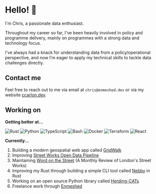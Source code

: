 # Hello! 👋

I'm Chris, a passionate data enthusiast.

Throughout my career so far, I've been heavily involved in policy and programme delivery, mainly on programmes with a strong data and technology focus.

I've always had a knack for understanding data from a policy/operational perspective, and now I’m eager to apply my technical skills to tackle data challenges directly.

## Contact me

Feel free to reach out to me via email at `chris@enmeshed.dev` or via my website [ccarlon.dev](https://www.ccarlon.dev).

## Working on

**Getting better at...**

![Rust](https://img.shields.io/badge/Rust-000000?style=for-the-badge&logo=rust&logoColor=white)
![Python](https://img.shields.io/badge/Python-3776AB?style=for-the-badge&logo=python&logoColor=white)
![TypeScript](https://img.shields.io/badge/TypeScript-007ACC?style=for-the-badge&logo=typescript&logoColor=white)
![Bash](https://img.shields.io/badge/Bash-4EAA25?style=for-the-badge&logo=gnu-bash&logoColor=white)
![Docker](https://img.shields.io/badge/Docker-2496ED?style=for-the-badge&logo=docker&logoColor=white)
![Terraform](https://img.shields.io/badge/Terraform-7B42BC?style=for-the-badge&logo=terraform&logoColor=white)
![React](https://img.shields.io/badge/React-20232A?style=for-the-badge&logo=react&logoColor=61DAFB)

**Currently...**

1. Building a modern geospatial web app called [GridWalk](https://github.com/enmeshed-analytics/gridwalk)
2. Improving [Street Works Open Data Pipeline](https://github.com/CHRISCARLON/Open-Street-Works-Data-Pipeline)
3. Maintaining [Word on the Street](https://word-on-the-street.evidence.app) (A Monthly Review of London's Street Works)
4. Improving my Rust through building a simple CLI tool called [Nebby](https://github.com/CHRISCARLON/nebby) in Rust
5. Working on an open source Python library called [Herding-CATs](https://github.com/CHRISCARLON/Herding-CATs)
6. Freelance work through [Enmeshed](https://www.enmeshed.dev)
